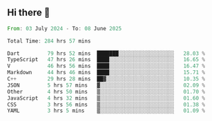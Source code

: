 ## Hi there 👋

<!--START_SECTION:waka-->

```rust
From: 03 July 2024 - To: 08 June 2025

Total Time: 284 hrs 57 mins

Dart         79 hrs 52 mins  ███████░░░░░░░░░░░░░░░░░░   28.03 %
TypeScript   47 hrs 26 mins  ████░░░░░░░░░░░░░░░░░░░░░   16.65 %
V            46 hrs 56 mins  ████░░░░░░░░░░░░░░░░░░░░░   16.47 %
Markdown     44 hrs 46 mins  ████░░░░░░░░░░░░░░░░░░░░░   15.71 %
C++          29 hrs 28 mins  ██▓░░░░░░░░░░░░░░░░░░░░░░   10.35 %
JSON         5 hrs 57 mins   ▓░░░░░░░░░░░░░░░░░░░░░░░░   02.09 %
Other        4 hrs 50 mins   ▒░░░░░░░░░░░░░░░░░░░░░░░░   01.70 %
JavaScript   4 hrs 32 mins   ▒░░░░░░░░░░░░░░░░░░░░░░░░   01.60 %
CSS          3 hrs 56 mins   ▒░░░░░░░░░░░░░░░░░░░░░░░░   01.38 %
YAML         3 hrs 5 mins    ▒░░░░░░░░░░░░░░░░░░░░░░░░   01.09 %
```

<!--END_SECTION:waka-->

<!--
**mathiskakal/mathiskakal** is a ✨ _special_ ✨ repository because its `README.md` (this file) appears on your GitHub profile.

Here are some ideas to get you started:

- 🔭 I’m currently working on ...
- 🌱 I’m currently learning ...
- 👯 I’m looking to collaborate on ...
- 🤔 I’m looking for help with ...
- 💬 Ask me about ...
- 📫 How to reach me: ...
- 😄 Pronouns: ...
- ⚡ Fun fact: ...
-->
